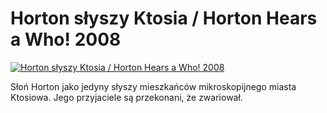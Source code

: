 Horton słyszy Ktosia / Horton Hears a Who! 2008 
=============
[![Horton słyszy Ktosia / Horton Hears a Who! 2008 ](http://vidos.pl/images/player.gif)](http://vidos.pl/horton-slyszy-ktosia-horton-hears-a-who-2008)

 Słoń Horton jako jedyny słyszy mieszkańców mikroskopijnego miasta Ktosiowa. Jego przyjaciele są przekonani, że zwariował.
